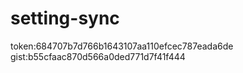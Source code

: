 # setting-sync
token:684707b7d766b1643107aa110efcec787eada6de
gist:b55cfaac870d566a0ded771d7f41f444
